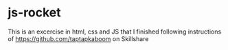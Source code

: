 # js-rocket
This is an excercise in html, css and JS that I finished following instructions of https://github.com/taptapkaboom on Skillshare
